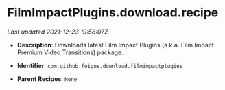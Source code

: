 # FilmImpactPlugins.download.recipe

_Last updated 2021-12-23 19:58:07Z_

- **Description**: Downloads latest Film Impact Plugins (a.k.a. Film Impact Premium Video Transitions) package.

- **Identifier**: `com.github.foigus.download.filmimpactplugins`

- **Parent Recipes**: `None`